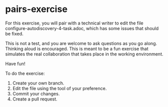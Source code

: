 # pairs-exercise

For this exercise, you will pair with a technical writer to edit the file configure-autodiscovery-4-task.adoc, which has some issues that should be fixed.

This is not a test, and you are welcome to ask questions as you go along. Thinking aloud is encouraged. This is meant to be a fun exercise that simulates the real collaboration that takes place in the working environment.

Have fun!

To do the exercise:

1. Create your own branch.
2. Edit the file using the tool of your preference.
3. Commit your changes.
4. Create a pull request.
